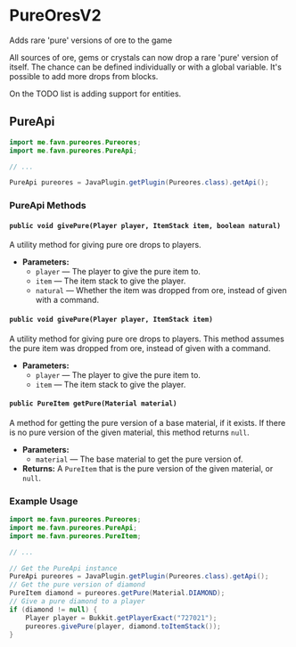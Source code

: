 # PureOresV2
Adds rare 'pure' versions of ore to the game

All sources of ore, gems or crystals can now drop a rare 'pure' version of itself. The chance can be defined individually or with a global variable.
It's possible to add more drops from blocks.

On the TODO list is adding support for entities.

## PureApi

```java
import me.favn.pureores.Pureores;
import me.favn.pureores.PureApi;

// ...

PureApi pureores = JavaPlugin.getPlugin(Pureores.class).getApi();
```

### PureApi Methods

#### `public void givePure(Player player, ItemStack item, boolean natural)`

A utility method for giving pure ore drops to players.

* **Parameters:**
   * `player` — The player to give the pure item to.
   * `item` — The item stack to give the player.
   * `natural` — Whether the item was dropped from ore, instead of given with a command.

#### `public void givePure(Player player, ItemStack item)`

A utility method for giving pure ore drops to players. This method assumes the pure item was dropped from ore, instead of given with a command.

* **Parameters:**
   * `player` — The player to give the pure item to.
   * `item` — The item stack to give the player.

#### `public PureItem getPure(Material material)`

A method for getting the pure version of a base material, if it exists. If there is no pure version of the given material, this method returns `null`.

* **Parameters:**
    * `material` — The base material to get the pure version of.
* **Returns:** A `PureItem` that is the pure version of the given material, or `null`.

### Example Usage

```java
import me.favn.pureores.Pureores;
import me.favn.pureores.PureApi;
import me.favn.pureores.PureItem;

// ...

// Get the PureApi instance
PureApi pureores = JavaPlugin.getPlugin(Pureores.class).getApi();
// Get the pure version of diamond
PureItem diamond = pureores.getPure(Material.DIAMOND);
// Give a pure diamond to a player
if (diamond != null) {
    Player player = Bukkit.getPlayerExact("727021");
    pureores.givePure(player, diamond.toItemStack());
}
```